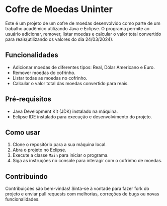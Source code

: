 # Cofre de Moedas Uninter

Este é um projeto de um cofre de moedas desenvolvido como parte de um trabalho acadêmico utilizando Java e Eclipse. O programa permite ao usuário adicionar, remover, listar moedas e calcular o valor total convertido para reais(utilizando os valores do dia 24/03/2024).

## Funcionalidades

- Adicionar moedas de diferentes tipos: Real, Dólar Americano e Euro.
- Remover moedas do cofrinho.
- Listar todas as moedas no cofrinho.
- Calcular o valor total das moedas convertido para reais.

## Pré-requisitos

- Java Development Kit (JDK) instalado na máquina.
- Eclipse IDE instalado para execução e desenvolvimento do projeto.

## Como usar

1. Clone o repositório para a sua máquina local.
2. Abra o projeto no Eclipse.
3. Execute a classe `Main` para iniciar o programa.
4. Siga as instruções no console para interagir com o cofrinho de moedas.

## Contribuindo

Contribuições são bem-vindas! Sinta-se à vontade para fazer fork do projeto e enviar pull requests com melhorias, correções de bugs ou novas funcionalidades.
